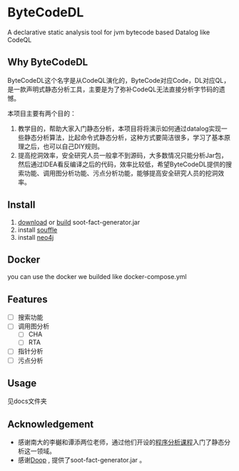 # ByteCodeDL

A declarative static analysis tool for jvm bytecode based Datalog like CodeQL

## Why ByteCodeDL

ByteCodeDL这个名字是从CodeQL演化的，ByteCode对应Code，DL对应QL，是一款声明式静态分析工具，主要是为了弥补CodeQL无法直接分析字节码的遗憾。

本项目主要有两个目的：

1. 教学目的，帮助大家入门静态分析，本项目将将演示如何通过datalog实现一些静态分析算法，比起命令式静态分析，这种方式要简洁很多，学习了基本原理之后，也可以自己DIY规则。
2. 提高挖洞效率，安全研究人员一般拿不到源码，大多数情况只能分析Jar包，然后通过IDEA看反编译之后的代码，效率比较低，希望ByteCodeDL提供的搜索功能、调用图分析功能、污点分析功能，能够提高安全研究人员的挖洞效率。

## Install

1. [download](https://github.com/BytecodeDL/soot-fact-generator/releases/download/v1.0/soot-fact-generator.jar) or [build](https://github.com/BytecodeDL/soot-fact-generator) soot-fact-generator.jar
2. install [souffle](https://souffle-lang.github.io/install) 
3. install [neo4j](https://neo4j.com/download-center/)

## Docker

you can use the docker we builded like docker-compose.yml

## Features

- [ ] 搜索功能
- [ ] 调用图分析
  - [ ] CHA
  - [ ] RTA
- [ ] 指针分析
- [ ] 污点分析

## Usage
见docs文件夹

## Acknowledgement
- 感谢南大的李樾和谭添两位老师，通过他们开设的[程序分析课程](https://pascal-group.bitbucket.io/teaching.html)入门了静态分析这一领域。
- 感谢[Doop](https://bitbucket.org/yanniss/doop) , 提供了soot-fact-generator.jar 。
